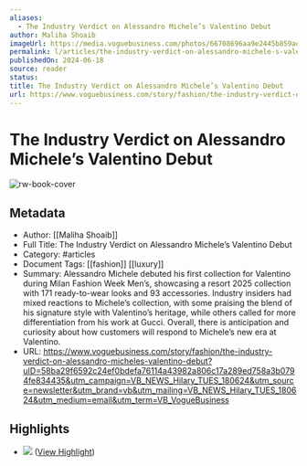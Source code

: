 ```yaml
---
aliases:
  - The Industry Verdict on Alessandro Michele’s Valentino Debut
author: Maliha Shoaib
imageUrl: https://media.voguebusiness.com/photos/66708696aa9e2445b859ad47/16:9/w_1280,c_limit/00015-valentino-resort-2025-cred-social.jpg
permalink: l/articles/the-industry-verdict-on-alessandro-michele-s-valentino-debut
publishedOn: 2024-06-18
source: reader
status: 
title: The Industry Verdict on Alessandro Michele’s Valentino Debut
url: https://www.voguebusiness.com/story/fashion/the-industry-verdict-on-alessandro-micheles-valentino-debut?uID=58ba29f6592c24ef0bdefa76114a43982a806c17a289ed758a3b0794fe834435&utm_campaign=VB_NEWS_Hilary_TUES_180624&utm_source=newsletter&utm_brand=vb&utm_mailing=VB_NEWS_Hilary_TUES_180624&utm_medium=email&utm_term=VB_VogueBusiness
---
```

# The Industry Verdict on Alessandro Michele’s Valentino Debut

![rw-book-cover](https://media.voguebusiness.com/photos/66708696aa9e2445b859ad47/16:9/w_1280,c_limit/00015-valentino-resort-2025-cred-social.jpg)

## Metadata

- Author: [[Maliha Shoaib]]
- Full Title: The Industry Verdict on Alessandro Michele’s Valentino Debut
- Category: #articles
- Document Tags: [[fashion]] [[luxury]]
- Summary: Alessandro Michele debuted his first collection for Valentino during Milan Fashion Week Men’s, showcasing a resort 2025 collection with 171 ready-to-wear looks and 93 accessories. Industry insiders had mixed reactions to Michele’s collection, with some praising the blend of his signature style with Valentino’s heritage, while others called for more differentiation from his work at Gucci. Overall, there is anticipation and curiosity about how customers will respond to Michele’s new era at Valentino.
- URL: https://www.voguebusiness.com/story/fashion/the-industry-verdict-on-alessandro-micheles-valentino-debut?uID=58ba29f6592c24ef0bdefa76114a43982a806c17a289ed758a3b0794fe834435&utm_campaign=VB_NEWS_Hilary_TUES_180624&utm_source=newsletter&utm_brand=vb&utm_mailing=VB_NEWS_Hilary_TUES_180624&utm_medium=email&utm_term=VB_VogueBusiness

## Highlights

- ![](https://media.voguebusiness.com/photos/6670868351f93ca6fe8b60cd/2:3/w_2560%2Cc_limit/00015-valentino-resort-2025-cred.png) ([View Highlight](https://read.readwise.io/read/01j0rhkcsbgesr7m369ennwcke))
